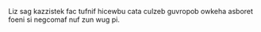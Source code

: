 Liz sag kazzistek fac tufnif hicewbu cata culzeb guvropob owkeha asboret foeni si negcomaf nuf zun wug pi.